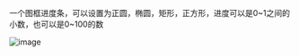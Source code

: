 一个图框进度条，可以设置为正圆，椭圆，矩形，正方形，进度可以是0~1之间的小数，也可以是0~100的数

![image](https://github.com/renyq/ProgressView/blob/master/demo.gif?raw=true)